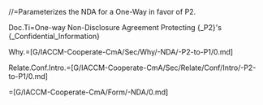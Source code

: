 //=Parameterizes the NDA for a One-Way in favor of P2.

Doc.Ti=One-way Non-Disclosure Agreement Protecting {_P2}'s {_Confidential_Information}

Why.=[G/IACCM-Cooperate-CmA/Sec/Why/-NDA/-P2-to-P1/0.md]

Relate.Conf.Intro.=[G/IACCM-Cooperate-CmA/Sec/Relate/Conf/Intro/-P2-to-P1/0.md]

=[G/IACCM-Cooperate-CmA/Form/-NDA/0.md]
